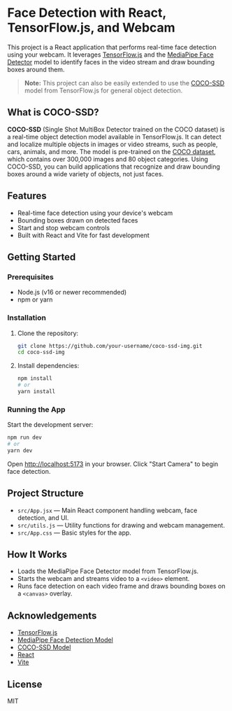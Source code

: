 # Face Detection with React, TensorFlow.js, and Webcam

This project is a React application that performs real-time face detection using your webcam. It leverages [TensorFlow.js](https://www.tensorflow.org/js) and the [MediaPipe Face Detector](https://github.com/tensorflow/tfjs-models/tree/master/face-detection) model to identify faces in the video stream and draw bounding boxes around them.

> **Note:** This project can also be easily extended to use the [COCO-SSD](https://github.com/tensorflow/tfjs-models/tree/master/coco-ssd) model from TensorFlow.js for general object detection.

## What is COCO-SSD?

**COCO-SSD** (Single Shot MultiBox Detector trained on the COCO dataset) is a real-time object detection model available in TensorFlow.js. It can detect and localize multiple objects in images or video streams, such as people, cars, animals, and more. The model is pre-trained on the [COCO dataset](https://cocodataset.org/), which contains over 300,000 images and 80 object categories. Using COCO-SSD, you can build applications that recognize and draw bounding boxes around a wide variety of objects, not just faces.

## Features

- Real-time face detection using your device's webcam
- Bounding boxes drawn on detected faces
- Start and stop webcam controls
- Built with React and Vite for fast development

## Getting Started

### Prerequisites

- Node.js (v16 or newer recommended)
- npm or yarn

### Installation

1. Clone the repository:

   ```sh
   git clone https://github.com/your-username/coco-ssd-img.git
   cd coco-ssd-img
   ```

2. Install dependencies:
   ```sh
   npm install
   # or
   yarn install
   ```

### Running the App

Start the development server:

```sh
npm run dev
# or
yarn dev
```

Open [http://localhost:5173](http://localhost:5173) in your browser. Click "Start Camera" to begin face detection.

## Project Structure

- `src/App.jsx` — Main React component handling webcam, face detection, and UI.
- `src/utils.js` — Utility functions for drawing and webcam management.
- `src/App.css` — Basic styles for the app.

## How It Works

- Loads the MediaPipe Face Detector model from TensorFlow.js.
- Starts the webcam and streams video to a `<video>` element.
- Runs face detection on each video frame and draws bounding boxes on a `<canvas>` overlay.

## Acknowledgements

- [TensorFlow.js](https://www.tensorflow.org/js)
- [MediaPipe Face Detection Model](https://github.com/tensorflow/tfjs-models/tree/master/face-detection)
- [COCO-SSD Model](https://github.com/tensorflow/tfjs-models/tree/master/coco-ssd)
- [React](https://react.dev/)
- [Vite](https://vitejs.dev/)

## License

MIT
